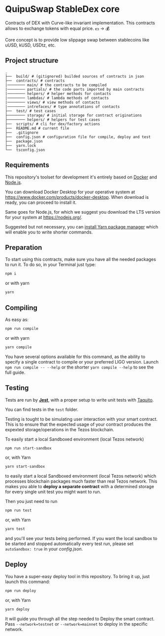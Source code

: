 # QuipuSwap StableDex core

Contracts of DEX with Curve-like invariant implementation. This contracts allows to exchange tokens with equal price.  💵 -> 💰

Core concept is to provide low slippage swap between stablecoins like uUSD, kUSD, USDtz, etc.

## Project structure

```
.
├──  build/ # (gitignored) builded sources of contracts in json
├──  contracts/ # contracts
|──────── main/ # the contracts to be compiled
|──────── partials/ # the code parts imported by main contracts
|──────── helpers/ # helper methods for contacts
|──────── lambdas/ # lambda methods of contacts
|──────── views/ # view methods of contacts
|──────── intrefaces/ # type annotations of contacts
├──  test/ # test cases
├──────── storage/ # initial storage for contract originations
├──────── helpers/ # helpers for test cases
├──  scripts/ # cli for dex/factory actions
├──  README.md # current file
├──  .gitignore
├──  config.json # configuration file for compile, deploy and test
├──  package.json
├──  yarn.lock
└──  tsconfig.json

```

## Requirements

This repository's toolset for development it's entirely based on [Docker](https://www.docker.com) and [Node.js](https://nodejs.org/).

You can download Docker Desktop for your operative system at <https://www.docker.com/products/docker-desktop>. When download is ready, you can proceed to install it.

Same goes for Node.js, for which we suggest you download the LTS version for your system at <https://nodejs.org/>.

Suggested but not necessary, you can [install Yarn package manager](https://yarnpkg.com/getting-started/install) which will enable you to write shorter commands.

## Preparation

To start using this contracts, make sure you have all the needed packages to run it. To do so, in your Terminal just type:

```bash
npm i
```

or with yarn

```bash
yarn
```

## Compiling

As easy as:

```bash
npm run compile
```

or with yarn

```bash
yarn compile
```

You have several options available for this command, as the ability to specify a single contract to compile or your preferred LIGO version. Launch `npm run compile -- --help` or the shorter `yarn compile --help` to see the full guide.

## Testing

Tests are run by [**Jest**](https://jestjs.io), with a proper setup to write unit tests with [Taquito](https://tezostaquito.io).

You can find tests in the `test` folder.

Testing is tought to be simulating user interaction with your smart contract. This is to ensure that the expected usage of your contract produces the expexted storage/operations in the Tezos blockchain.

To easily start a local Sandboxed environment (local Tezos network)

```bash
npm run start-sandbox
```

or, with Yarn

```bash
yarn start-sandbox
```

to easily start a local Sandboxed environment (local Tezos network) which processes blockchain packages much faster than real Tezos network. This makes you able to **deploy a separate contract** with a determined storage for every single unit test you might want to run.

Then you just need to run

```bash
npm run test
```

or, with Yarn

```bash
yarn test
```

and you'll see your tests being performed. If you want the local sandbox to be started and stopped automatically every test run, please set `autoSandbox: true` in your *config.json*.

## Deploy

You have a super-easy deploy tool in this repository. To bring it up, just launch this command:

```bash
npm run deploy
```

or, with Yarn

```bash
yarn deploy
```

It will guide you through all the step needed to Deploy the smart contract.
Pass `--network=testnet` or `--network=mainnet` to deploy in the specific network.
